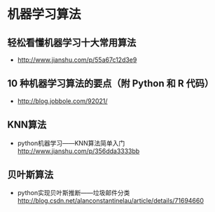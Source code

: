 # 机器学习算法

## 轻松看懂机器学习十大常用算法
* http://www.jianshu.com/p/55a67c12d3e9

## 10 种机器学习算法的要点（附 Python 和 R 代码）
* http://blog.jobbole.com/92021/


## KNN算法
* python机器学习——KNN算法简单入门
http://www.jianshu.com/p/356dda3333bb


## 贝叶斯算法
* python实现贝叶斯推断——垃圾邮件分类
http://blog.csdn.net/alanconstantinelau/article/details/71694660


